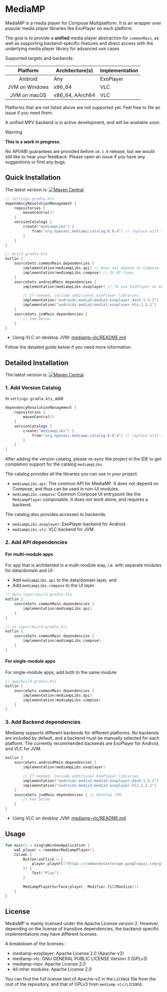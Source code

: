 # MediaMP

MediaMP is a media player for Compose Multiplatform. It is an
wrapper over popular media player libraries like ExoPlayer on each platform.

The goal is to provide a **unified** media player abstraction for
`commonMain`, as
well as supporting backend-specific features and direct access with the underlying media player
library for advanced use cases.

Supported targets and backends:

|    Platform    | Architecture(s) | Implementation |
|:--------------:|-----------------|----------------|
|    Android     | Any             | ExoPlayer      |
| JVM on Windows | x86_64          | VLC            |
|  JVM on macOS  | x86_64, AArch64 | VLC            |

Platforms that are not listed above are not supported yet. Feel free to file an issue if you need
them.

A unified MPV backend is in active development, and will be available soon.

> [!WARNING]
>
> **This is a work in progress.**
>
> No API/ABI guarantees are provided before `v0.1.0` release, but we would still like to hear your
> feedback. Please open an issue if you have any suggestions or find any bugs.

## Quick Installation

The latest
version
is: [![Maven Central](https://img.shields.io/maven-central/v/org.openani.mediamp/mediamp-api)](https://img.shields.io/maven-central/v/org.openani.mediamp/mediamp-api)

```kotlin
// settings.gradle.kts
dependencyResolutionManagement {
    repositories {
        mavenCentral()
    }
    versionCatalogs {
        create("mediampLibs") {
            from("org.openani.mediamp:catalog:0.0.4") // replace with the latest version
        }
    }
}

// build.gradle.kts
kotlin {
    sourceSets.commonMain.dependencies {
        implementation(mediampLibs.api) // Does not depend on Compose. Can be used in data/domain-layer
        implementation(mediampLibs.compose) // In UI-layer
    }
    sourceSets.androidMain.dependencies {
        implementation(mediampLibs.exoplayer) // To use ExoPlayer on Android

        // If needed, include additional ExoPlayer libraries
        implementation("androidx.media3:media3-exoplayer-dash:1.5.1")
        implementation("androidx.media3:media3-exoplayer-hls:1.5.1")
    }
    sourceSets.jvmMain.dependencies {
        // See below
    }
}
```

- Using VLC on desktop JVM: [mediamp-vlc/README.md](mediamp-vlc/README.md)

Follow the detailed guide below if you need more information.

## Detailed Installation

The latest
version
is: [![Maven Central](https://img.shields.io/maven-central/v/org.openani.mediamp/mediamp-api)](https://img.shields.io/maven-central/v/org.openani.mediamp/mediamp-api)

### 1. Add Version Catalog

In `settings.gradle.kts`, add:

```kotlin
dependencyResolutionManagement {
    repositories {
        mavenCentral()
    }
    versionCatalogs {
        create("mediampLibs") {
            from("org.openani.mediamp:catalog:0.0.4") // replace with the latest version
        }
    }
}
```

After adding the version catalog, please re-sync the project in the IDE to get completion support
for the catalog `mediampLibs`.

The catalog provides all the libraries you can use in your project:

- `mediampLibs.api`: The common API for MediaMP. It does not depend on Compose, and thus can be
  used in non-UI modules.
- `mediampLibs.compose`: Common Compose UI entrypoint like the `MediampPlayer` composable. It
  does not work alone, and requires a backend.

The catalog also provides accesses to backends.

- `mediampLibs.exoplayer`: ExoPlayer backend for Android.
- `mediampLibs.vlc`: VLC backend for JVM.

### 2. Add API dependencies

#### For multi-module apps

For app that is architected in a multi-module way, i.e. with separate modules for data/domain and
UI:

- Add `mediampLibs.api` to the data/domain layer, and
- Add `mediampLibs.compose` to the UI layer.

```kotlin
// data-layer/build.gradle.kts
kotlin {
    sourceSets.commonMain.dependencies {
        implementation(mediampLibs.api)
    }
}

// ui-layer/build.gradle.kts
kotlin {
    sourceSets.commonMain.dependencies {
        implementation(mediampLibs.compose)
    }
}
```

#### For single-module apps

For single-module apps, add both to the same module:

```kotlin
// app/build.gradle.kts
kotlin {
    sourceSets.commonMain.dependencies {
        implementation(mediampLibs.api)
        implementation(mediampLibs.compose)
    }
}
```

### 3. Add Backend dependencies

Mediamp supports different backends for different platforms.
No backends are included by default, and a backend must be manually selected for each platform.
The currently recommended backends are ExoPlayer for Android, and VLC for JVM.

```kotlin
kotlin {
    sourceSets.androidMain.dependencies {
        implementation(mediampLibs.exoplayer)

        // If needed, include additional ExoPlayer libraries
        implementation("androidx.media3:media3-exoplayer-dash:1.5.1")
        implementation("androidx.media3:media3-exoplayer-hls:1.5.1")
    }
    sourceSets.jvmMain.dependencies { // Desktop JVM
        // See below
    }
}
```

- Using VLC on desktop JVM: [mediamp-vlc/README.md](mediamp-vlc/README.md)

## Usage

```kotlin
fun main() = singleWindowApplication {
    val player = rememberMediampPlayer()
    Column {
        Button(onClick = {
            player.playUrl("https://commondatastorage.googleapis.com/gtv-videos-bucket/sample/WhatCarCanYouGetForAGrand.mp4")
        }) {
            Text("Play")
        }

        MediampPlayerSurface(player, Modifier.fillMaxSize())
    }
}
```

## License

MediaMP is mainly licensed under the Apache License version 2. However, depending on the license of
transitive dependencies, the backend-specific implementations may have different licenses.

A breakdown of the licenses:

- mediamp-exoplayer: Apache License 2.0 (Apache-v2)
- mediamp-vlc: GNU GENERAL PUBLIC LICENSE Version 3 (GPLv3)
- mediamp-mpv: Apache License 2.0
- All other modules: Apache License 2.0

You can find the full license text of Apache-v2 in the `LICENSE` file from the root of the
repository, and that of GPLv3 from `mediamp-vlc/LICENSE`.

